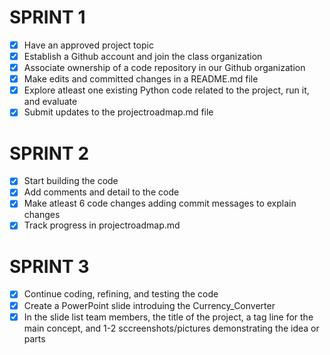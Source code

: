 # SPRINT 1
- [x] Have an approved project topic
- [x] Establish a Github account and join the class organization
- [x] Associate ownership of a code repository in our Github organization
- [x] Make edits and committed changes in a README.md file
- [x] Explore atleast one existing Python code related to the project, run it, and evaluate
- [x] Submit updates to the projectroadmap.md file
# SPRINT 2
- [x] Start building the code
- [x] Add comments and detail to the code
- [x] Make atleast 6 code changes adding commit messages to explain changes
- [X] Track progress in projectroadmap.md
# SPRINT 3
- [x] Continue coding, refining, and testing the code
- [X] Create a PowerPoint slide introduing the Currency_Converter
- [X] In the slide list team members, the title of the project, a tag line for the main concept, and 1-2 sccreenshots/pictures demonstrating the idea or parts
